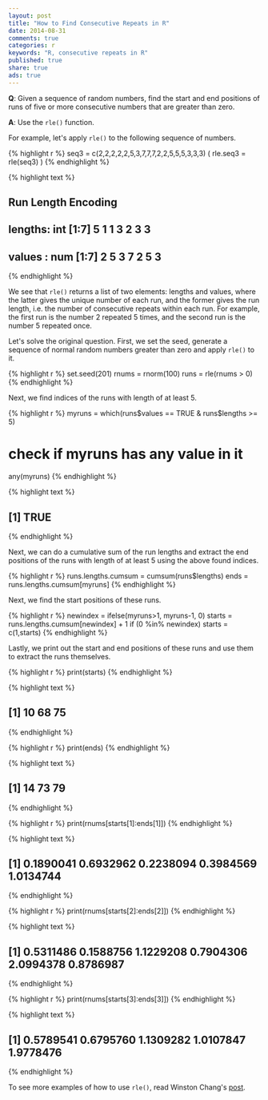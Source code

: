 ```yaml
---
layout: post
title: "How to Find Consecutive Repeats in R"
date: 2014-08-31
comments: true
categories: r
keywords: "R, consecutive repeats in R"
published: true
share: true
ads: true
---
```


**Q**: Given a sequence of random numbers, find the start and end positions of runs of five or more consecutive numbers that are greater than zero.

**A**: Use the `rle()` function.

For example, let's apply `rle()` to the following sequence of numbers. 

{% highlight r %}
seq3 = c(2,2,2,2,2,5,3,7,7,7,2,2,5,5,5,3,3,3)
( rle.seq3 = rle(seq3) )
{% endhighlight %}



{% highlight text %}
## Run Length Encoding
##   lengths: int [1:7] 5 1 1 3 2 3 3
##   values : num [1:7] 2 5 3 7 2 5 3
{% endhighlight %}

We see that `rle()` returns a list of two elements: lengths and values, where the latter gives the unique number of each run, and the former gives the run length, i.e. the number of consecutive repeats within each run. For example, the first run is the number 2 repeated 5 times, and the second run is the number 5 repeated once. 

Let's solve the original question. First, we set the seed, generate a sequence of normal random numbers greater than zero and apply `rle()` to it. 

{% highlight r %}
set.seed(201)
rnums = rnorm(100)
runs = rle(rnums > 0)
{% endhighlight %}

Next, we find indices of the runs with length of at least 5.

{% highlight r %}
myruns = which(runs$values == TRUE & runs$lengths >= 5)
# check if myruns has any value in it 
any(myruns) 
{% endhighlight %}



{% highlight text %}
## [1] TRUE
{% endhighlight %}

Next, we can do a cumulative sum of the run lengths and extract the end positions of the runs with length of at least 5 using the above found indices. 

{% highlight r %}
runs.lengths.cumsum = cumsum(runs$lengths)
ends = runs.lengths.cumsum[myruns]
{% endhighlight %}

Next, we find the start positions of these runs.

{% highlight r %}
newindex = ifelse(myruns>1, myruns-1, 0)
starts = runs.lengths.cumsum[newindex] + 1
if (0 %in% newindex) starts = c(1,starts)
{% endhighlight %}

Lastly, we print out the start and end positions of these runs and use them to extract the runs themselves.

{% highlight r %}
print(starts)
{% endhighlight %}



{% highlight text %}
## [1] 10 68 75
{% endhighlight %}



{% highlight r %}
print(ends)
{% endhighlight %}



{% highlight text %}
## [1] 14 73 79
{% endhighlight %}



{% highlight r %}
print(rnums[starts[1]:ends[1]])
{% endhighlight %}



{% highlight text %}
## [1] 0.1890041 0.6932962 0.2238094 0.3984569 1.0134744
{% endhighlight %}



{% highlight r %}
print(rnums[starts[2]:ends[2]])
{% endhighlight %}



{% highlight text %}
## [1] 0.5311486 0.1588756 1.1229208 0.7904306 2.0994378 0.8786987
{% endhighlight %}



{% highlight r %}
print(rnums[starts[3]:ends[3]])
{% endhighlight %}



{% highlight text %}
## [1] 0.5789541 0.6795760 1.1309282 1.0107847 1.9778476
{% endhighlight %}

To see more examples of how to use `rle()`, read Winston Chang's [post](http://www.cookbook-r.com/Manipulating_data/Finding_sequences_of_identical_values/).
